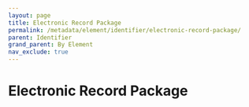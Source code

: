 ```yaml
---
layout: page
title: Electronic Record Package
permalink: /metadata/element/identifier/electronic-record-package/
parent: Identifier
grand_parent: By Element
nav_exclude: true
---
```


# Electronic Record Package